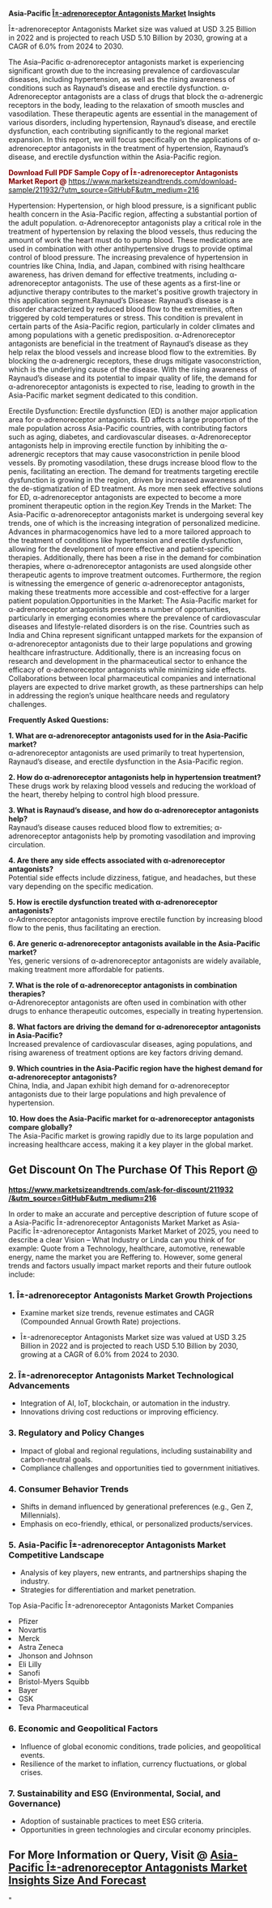 <p><strong>Asia-Pacific&nbsp;<a href=""https://www.marketsizeandtrends.com/download-sample/211932/&amp;utm_source=GitHubF&amp;utm_medium=216"">Î±-adrenoreceptor Antagonists Market</a> Insights</strong></p><p>Î±-adrenoreceptor Antagonists Market size was valued at USD 3.25 Billion in 2022 and is projected to reach USD 5.10 Billion by 2030, growing at a CAGR of 6.0% from 2024 to 2030.</p><p><p>The Asia–Pacific α-adrenoreceptor antagonists market is experiencing significant growth due to the increasing prevalence of cardiovascular diseases, including hypertension, as well as the rising awareness of conditions such as Raynaud’s disease and erectile dysfunction. α-Adrenoreceptor antagonists are a class of drugs that block the α-adrenergic receptors in the body, leading to the relaxation of smooth muscles and vasodilation. These therapeutic agents are essential in the management of various disorders, including hypertension, Raynaud’s disease, and erectile dysfunction, each contributing significantly to the regional market expansion. In this report, we will focus specifically on the applications of α-adrenoreceptor antagonists in the treatment of hypertension, Raynaud’s disease, and erectile dysfunction within the Asia-Pacific region.<p><strong><span style="color: #800000;">Download Full PDF Sample Copy of Î±-adrenoreceptor Antagonists Market Report @</span>&nbsp;</strong><a href="https://www.marketsizeandtrends.com/download-sample/211932/?utm_source=GitHubF&amp;utm_medium=216" target="_blank">https://www.marketsizeandtrends.com/download-sample/211932/?utm_source=GitHubF&amp;utm_medium=216</a></p></p><p>Hypertension: Hypertension, or high blood pressure, is a significant public health concern in the Asia-Pacific region, affecting a substantial portion of the adult population. α-Adrenoreceptor antagonists play a critical role in the treatment of hypertension by relaxing the blood vessels, thus reducing the amount of work the heart must do to pump blood. These medications are used in combination with other antihypertensive drugs to provide optimal control of blood pressure. The increasing prevalence of hypertension in countries like China, India, and Japan, combined with rising healthcare awareness, has driven demand for effective treatments, including α-adrenoreceptor antagonists. The use of these agents as a first-line or adjunctive therapy contributes to the market's positive growth trajectory in this application segment.Raynaud’s Disease: Raynaud’s disease is a disorder characterized by reduced blood flow to the extremities, often triggered by cold temperatures or stress. This condition is prevalent in certain parts of the Asia-Pacific region, particularly in colder climates and among populations with a genetic predisposition. α-Adrenoreceptor antagonists are beneficial in the treatment of Raynaud’s disease as they help relax the blood vessels and increase blood flow to the extremities. By blocking the α-adrenergic receptors, these drugs mitigate vasoconstriction, which is the underlying cause of the disease. With the rising awareness of Raynaud’s disease and its potential to impair quality of life, the demand for α-adrenoreceptor antagonists is expected to rise, leading to growth in the Asia-Pacific market segment dedicated to this condition.<p>Erectile Dysfunction: Erectile dysfunction (ED) is another major application area for α-adrenoreceptor antagonists. ED affects a large proportion of the male population across Asia-Pacific countries, with contributing factors such as aging, diabetes, and cardiovascular diseases. α-Adrenoreceptor antagonists help in improving erectile function by inhibiting the α-adrenergic receptors that may cause vasoconstriction in penile blood vessels. By promoting vasodilation, these drugs increase blood flow to the penis, facilitating an erection. The demand for treatments targeting erectile dysfunction is growing in the region, driven by increased awareness and the de-stigmatization of ED treatment. As more men seek effective solutions for ED, α-adrenoreceptor antagonists are expected to become a more prominent therapeutic option in the region.Key Trends in the Market: The Asia-Pacific α-adrenoreceptor antagonists market is undergoing several key trends, one of which is the increasing integration of personalized medicine. Advances in pharmacogenomics have led to a more tailored approach to the treatment of conditions like hypertension and erectile dysfunction, allowing for the development of more effective and patient-specific therapies. Additionally, there has been a rise in the demand for combination therapies, where α-adrenoreceptor antagonists are used alongside other therapeutic agents to improve treatment outcomes. Furthermore, the region is witnessing the emergence of generic α-adrenoreceptor antagonists, making these treatments more accessible and cost-effective for a larger patient population.Opportunities in the Market: The Asia-Pacific market for α-adrenoreceptor antagonists presents a number of opportunities, particularly in emerging economies where the prevalence of cardiovascular diseases and lifestyle-related disorders is on the rise. Countries such as India and China represent significant untapped markets for the expansion of α-adrenoreceptor antagonists due to their large populations and growing healthcare infrastructure. Additionally, there is an increasing focus on research and development in the pharmaceutical sector to enhance the efficacy of α-adrenoreceptor antagonists while minimizing side effects. Collaborations between local pharmaceutical companies and international players are expected to drive market growth, as these partnerships can help in addressing the region’s unique healthcare needs and regulatory challenges.<p><strong>Frequently Asked Questions:</strong></p><p><strong>1. What are α-adrenoreceptor antagonists used for in the Asia-Pacific market?</strong><br> α-adrenoreceptor antagonists are used primarily to treat hypertension, Raynaud’s disease, and erectile dysfunction in the Asia-Pacific region.</p><p><strong>2. How do α-adrenoreceptor antagonists help in hypertension treatment?</strong><br> These drugs work by relaxing blood vessels and reducing the workload of the heart, thereby helping to control high blood pressure.</p><p><strong>3. What is Raynaud’s disease, and how do α-adrenoreceptor antagonists help?</strong><br> Raynaud’s disease causes reduced blood flow to extremities; α-adrenoreceptor antagonists help by promoting vasodilation and improving circulation.</p><p><strong>4. Are there any side effects associated with α-adrenoreceptor antagonists?</strong><br> Potential side effects include dizziness, fatigue, and headaches, but these vary depending on the specific medication.</p><p><strong>5. How is erectile dysfunction treated with α-adrenoreceptor antagonists?</strong><br> α-Adrenoreceptor antagonists improve erectile function by increasing blood flow to the penis, thus facilitating an erection.</p><p><strong>6. Are generic α-adrenoreceptor antagonists available in the Asia-Pacific market?</strong><br> Yes, generic versions of α-adrenoreceptor antagonists are widely available, making treatment more affordable for patients.</p><p><strong>7. What is the role of α-adrenoreceptor antagonists in combination therapies?</strong><br> α-Adrenoreceptor antagonists are often used in combination with other drugs to enhance therapeutic outcomes, especially in treating hypertension.</p><p><strong>8. What factors are driving the demand for α-adrenoreceptor antagonists in Asia-Pacific?</strong><br> Increased prevalence of cardiovascular diseases, aging populations, and rising awareness of treatment options are key factors driving demand.</p><p><strong>9. Which countries in the Asia-Pacific region have the highest demand for α-adrenoreceptor antagonists?</strong><br> China, India, and Japan exhibit high demand for α-adrenoreceptor antagonists due to their large populations and high prevalence of hypertension.</p><p><strong>10. How does the Asia-Pacific market for α-adrenoreceptor antagonists compare globally?</strong><br> The Asia-Pacific market is growing rapidly due to its large population and increasing healthcare access, making it a key player in the global market.</p></p><h2><strong>Get Discount On The Purchase Of This Report @&nbsp;</strong></h2><p><strong><a href=""https://www.marketsizeandtrends.com/ask-for-discount/211932/&amp;utm_source=GitHubF&amp;utm_medium=216"" target=""_blank"">https://www.marketsizeandtrends.com/ask-for-discount/211932<br />/&amp;utm_source=GitHubF&amp;utm_medium=216</a></strong></p><p>In order to make an accurate and perceptive description of future scope of a Asia-Pacific&nbsp;Î±-adrenoreceptor Antagonists Market Market as Asia-Pacific&nbsp;Î±-adrenoreceptor Antagonists Market Market of 2025, you need to describe a clear Vision &ndash; What Industry or Linda can you think of for example: Quote from a Technology, healthcare, automotive, renewable energy, name the market you are Reffering to. However, some general trends and factors usually impact market reports and their future outlook include:</p><h3>1.&nbsp;<strong>Î±-adrenoreceptor Antagonists Market Growth Projections</strong></h3><ul><li>Examine market size trends, revenue estimates and CAGR (Compounded Annual Growth Rate) projections.</li><li><p>Î±-adrenoreceptor Antagonists Market size was valued at USD 3.25 Billion in 2022 and is projected to reach USD 5.10 Billion by 2030, growing at a CAGR of 6.0% from 2024 to 2030.</p></li></ul><h3>2.&nbsp;<strong>Î±-adrenoreceptor Antagonists Market Technological Advancements</strong></h3><ul><li>Integration of AI, IoT, blockchain, or automation in the industry.</li><li>Innovations driving cost reductions or improving efficiency.</li></ul><h3>3.&nbsp;<strong>Regulatory and Policy Changes</strong></h3><ul><li>Impact of global and regional regulations, including sustainability and carbon-neutral goals.</li><li>Compliance challenges and opportunities tied to government initiatives.</li></ul><h3>4.&nbsp;<strong>Consumer Behavior Trends</strong></h3><ul><li>Shifts in demand influenced by generational preferences (e.g., Gen Z, Millennials).</li><li>Emphasis on eco-friendly, ethical, or personalized products/services.</li></ul><h3>5.&nbsp;<strong>Asia-Pacific Î±-adrenoreceptor Antagonists Market Competitive Landscape</strong></h3><ul><li>Analysis of key players, new entrants, and partnerships shaping the industry.</li><li>Strategies for differentiation and market penetration.</li></ul><p data-pm-slice=""1 1 []"">Top Asia-Pacific Î±-adrenoreceptor Antagonists Market Companies</p><div data-test-id=""""><p><li>Pfizer</li><li> Novartis</li><li> Merck</li><li> Astra Zeneca</li><li> Jhonson and Johnson</li><li> Eli Lilly</li><li> Sanofi</li><li> Bristol-Myers Squibb</li><li> Bayer</li><li> GSK</li><li> Teva Pharmaceutical</li></p></div><h3>6.&nbsp;<strong>Economic and Geopolitical Factors</strong></h3><ul><li>Influence of global economic conditions, trade policies, and geopolitical events.</li><li>Resilience of the market to inflation, currency fluctuations, or global crises.</li></ul><h3>7.&nbsp;<strong>Sustainability and ESG (Environmental, Social, and Governance)</strong></h3><ul><li>Adoption of sustainable practices to meet ESG criteria.</li><li>Opportunities in green technologies and circular economy principles.</li></ul><h2><strong>For More Information or Query, Visit @&nbsp;</strong><a href=""https://www.verifiedmarketreports.com/product/Î±-adrenoreceptor-antagonists-market/"" target=""_blank"">Asia-Pacific Î±-adrenoreceptor Antagonists Market Insights Size And Forecast</a></h2>"
